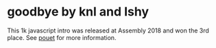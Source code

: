 # goodbye by knl and Ishy

This 1k javascript intro was released at Assembly 2018 and won the 3rd place.
See [pouet](http://www.pouet.net/prod.php?which=77425) for more information.

